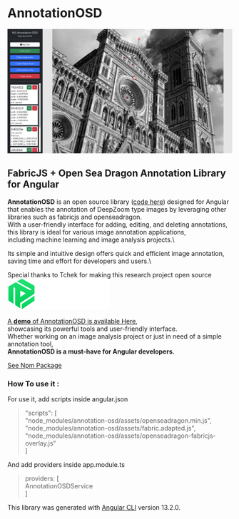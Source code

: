 # AnnotationOSD


![image info](https://github.com/dovepa/AnnotationOSD/blob/master/projects/annotation-osd-showcase/src/assets/screenshot.png?raw=true)

## FabricJS + Open Sea Dragon Annotation Library for Angular

**AnnotationOSD** is an open source library ([code here](https://github.com/dovepa/AnnotationOSD)) designed for Angular\
that enables the annotation of DeepZoom type images by leveraging
other libraries such as fabricjs and openseadragon.\
With a user-friendly interface for adding, editing, and deleting annotations,\
this library is ideal for various image annotation applications, \
including machine learning and image analysis projects.\

Its simple and intuitive design offers quick and efficient image annotation,\
saving time and effort for developers and users.\

Special thanks to Tchek for making this research project open source
![image info](https://github.com/dovepa/AnnotationOSD/blob/master/projects/annotation-osd-showcase/src/assets/Logo.svg?raw=true)


[A **demo** of AnnotationOSD is available Here](https://dovepa.github.io/AnnotationOSD/), \
showcasing its powerful tools and user-friendly interface.\
Whether working on an image analysis project or just in need of a simple annotation tool,\
**AnnotationOSD is a must-have for Angular developers.**

[See Npm Package](https://www.npmjs.com/package/ng-annotation-osd)

### How To use it : 
For use it, add scripts inside angular.json
>"scripts": [\
"node_modules/annotation-osd/assets/openseadragon.min.js",\
"node_modules/annotation-osd/assets/fabric.adapted.js",\
"node_modules/annotation-osd/assets/openseadragon-fabricjs-overlay.js"\
]
 
And  add providers inside app.module.ts
>  providers: [\
AnnotationOSDService\
]

This library was generated with [Angular CLI](https://github.com/angular/angular-cli) version 13.2.0.
